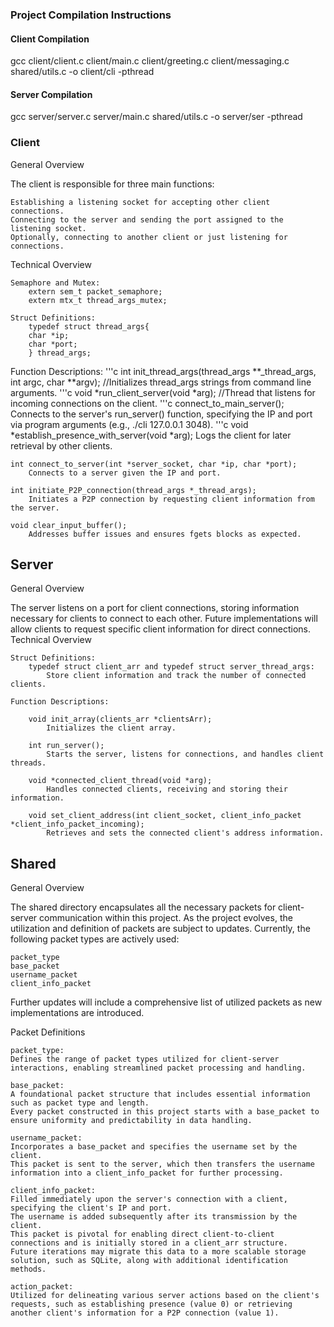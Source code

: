 ### Project Compilation Instructions

#### Client Compilation
gcc client/client.c client/main.c client/greeting.c client/messaging.c shared/utils.c -o client/cli -pthread

#### Server Compilation
gcc server/server.c server/main.c shared/utils.c -o server/ser -pthread

### Client
General Overview

The client is responsible for three main functions:

    Establishing a listening socket for accepting other client connections.
    Connecting to the server and sending the port assigned to the listening socket.
    Optionally, connecting to another client or just listening for connections.

Technical Overview

    Semaphore and Mutex:
        extern sem_t packet_semaphore;
        extern mtx_t thread_args_mutex;

    Struct Definitions:
        typedef struct thread_args{
        char *ip;
        char *port;
        } thread_args;

Function Descriptions:
    '''c
    int init_thread_args(thread_args **_thread_args, int argc, char **argv);
        //Initializes thread_args strings from command line arguments.
    '''c
    void *run_client_server(void *arg);
        //Thread that listens for incoming connections on the client.
    '''c
    connect_to_main_server();
        Connects to the server's run_server() function, specifying the IP and port via program arguments (e.g., ./cli 127.0.0.1 3048).
    '''c
    void *establish_presence_with_server(void *arg);
        Logs the client for later retrieval by other clients.

    int connect_to_server(int *server_socket, char *ip, char *port);
        Connects to a server given the IP and port.

    int initiate_P2P_connection(thread_args *_thread_args);
        Initiates a P2P connection by requesting client information from the server.

    void clear_input_buffer();
        Addresses buffer issues and ensures fgets blocks as expected.

## Server
General Overview

The server listens on a port for client connections, storing information necessary for clients to connect to each other. Future implementations will allow clients to request specific client information for direct connections.
Technical Overview

    Struct Definitions:
        typedef struct client_arr and typedef struct server_thread_args:
            Store client information and track the number of connected clients.

    Function Descriptions:

        void init_array(clients_arr *clientsArr);
            Initializes the client array.

        int run_server();
            Starts the server, listens for connections, and handles client threads.

        void *connected_client_thread(void *arg);
            Handles connected clients, receiving and storing their information.

        void set_client_address(int client_socket, client_info_packet *client_info_packet_incoming);
            Retrieves and sets the connected client's address information.

## Shared
General Overview

The shared directory encapsulates all the necessary packets for client-server communication within this project. As the project evolves, the utilization and definition of packets are subject to updates. Currently, the following packet types are actively used:

    packet_type
    base_packet
    username_packet
    client_info_packet
    

Further updates will include a comprehensive list of utilized packets as new implementations are introduced.

Packet Definitions

    packet_type:
    Defines the range of packet types utilized for client-server interactions, enabling streamlined packet processing and handling.

    base_packet:
    A foundational packet structure that includes essential information such as packet type and length. 
    Every packet constructed in this project starts with a base_packet to ensure uniformity and predictability in data handling.
    
    username_packet: 
    Incorporates a base_packet and specifies the username set by the client. 
    This packet is sent to the server, which then transfers the username information into a client_info_packet for further processing.

    client_info_packet: 
    Filled immediately upon the server's connection with a client, specifying the client's IP and port. 
    The username is added subsequently after its transmission by the client. 
    This packet is pivotal for enabling direct client-to-client connections and is initially stored in a client_arr structure.
    Future iterations may migrate this data to a more scalable storage solution, such as SQLite, along with additional identification methods.
    
    action_packet: 
    Utilized for delineating various server actions based on the client's requests, such as establishing presence (value 0) or retrieving another client's information for a P2P connection (value 1).
    
    

